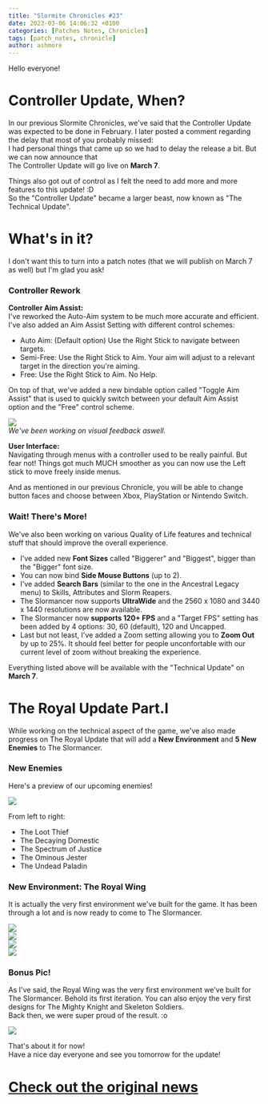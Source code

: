```yaml
---
title: "Slormite Chronicles #23"
date: 2023-03-06 14:06:32 +0100
categories: [Patches Notes, Chronicles]
tags: [patch_notes, chronicle]
author: ashmore
---
```

Hello everyone!  
  

Controller Update, When?
========================

  
In our previous Slormite Chronicles, we've said that the Controller Update was expected to be done in February. I later posted a comment regarding the delay that most of you probably missed:  
I had personal things that came up so we had to delay the release a bit. But we can now announce that   
 The Controller Update will go live on **March 7**.  
  
Things also got out of control as I felt the need to add more and more features to this update! :D  
So the "Controller Update" became a larger beast, now known as "The Technical Update".  
  

What's in it?
=============

  
I don't want this to turn into a patch notes (that we will publish on March 7 as well) but I'm glad you ask!  
  

### Controller Rework

  
**Controller Aim Assist:**  
I've reworked the Auto-Aim system to be much more accurate and efficient.   
I've also added an Aim Assist Setting with different control schemes:  

* Auto Aim: (Default option) Use the Right Stick to navigate between targets.
* Semi-Free: Use the Right Stick to Aim. Your aim will adjust to a relevant target in the direction you're aiming.
* Free: Use the Right Stick to Aim. No Help.

  
On top of that, we've added a new bindable option called "Toggle Aim Assist" that is used to quickly switch between your default Aim Assist option and the "Free" control scheme.  
  
![](/assets/patch_notes/b0522973b52d375444475546a8b368bcb1b79918)  
*We've been working on visual feedback aswell.*  
  
**User Interface:**  
Navigating through menus with a controller used to be really painful. But fear not! Things got much MUCH smoother as you can now use the Left stick to move freely inside menus.  
  
And as mentioned in our previous Chronicle, you will be able to change button faces and choose between Xbox, PlayStation or Nintendo Switch.  
  
  

### Wait! There's More!

  
We've also been working on various Quality of Life features and technical stuff that should improve the overall experience.   
  

* I've added new **Font Sizes** called "Biggerer" and "Biggest", bigger than the "Bigger" font size.
* You can now bind **Side Mouse Buttons** (up to 2).
* I've added **Search Bars** (similar to the one in the Ancestral Legacy menu) to Skills, Attributes and Slorm Reapers.
* The Slormancer now supports **UltraWide** and the 2560 x 1080 and 3440 x 1440 resolutions are now available.
* The Slormancer now **supports 120+ FPS** and a "Target FPS" setting has been added by 4 options: 30, 60 (default), 120 and Uncapped.
* Last but not least, I've added a Zoom setting allowing you to **Zoom Out** by up to 25%. It should feel better for people unconfortable with our current level of zoom without breaking the experience.

  
  
Everything listed above will be available with the "Technical Update" on **March 7**.  
  

The Royal Update Part.I
=======================

  
While working on the technical aspect of the game, we've also made progress on The Royal Update that will add a **New Environment** and **5 New Enemies** to The Slormancer.  
  

### New Enemies

  
Here's a preview of our upcoming enemies!  
  
![](/assets/patch_notes/19bb9bd95b1783580c9d7e44ed88b86e1553f44b)  
  
From left to right:  

* The Loot Thief
* The Decaying Domestic
* The Spectrum of Justice
* The Ominous Jester
* The Undead Paladin

  
  

### New Environment: The Royal Wing

  
It is actually the very first environment we've built for the game. It has been through a lot and is now ready to come to The Slormancer.  
  
![](/assets/patch_notes/98fe3076c128e92dc87c5f2f43198148869fc78d)  
![](/assets/patch_notes/1cd8d7f54b5a5e7d1e19b49deb6abf48ea28b190)  
![](/assets/patch_notes/8a3a0c1e9ee14fdeea680e08940fc69e7c4c6bf4)  
![](/assets/patch_notes/af04b69ded29cb1e9b9582119f12cc807978e73c)  
  

### Bonus Pic!

  
As I've said, the Royal Wing was the very first environment we've built for The Slormancer. Behold its first iteration. You can also enjoy the very first designs for The Mighty Knight and Skeleton Soldiers.  
Back then, we were super proud of the result. :o  
  
![](/assets/patch_notes/71b553f510a0fb1d29480c7c43d84282d02f186d)  
  
  
That's about it for now!  
Have a nice day everyone and see you tomorrow for the update!

# <a href="https://steamstore-a.akamaihd.net/news/externalpost/steam_community_announcements/5070528176576696993" target="_blank">Check out the original news</a>